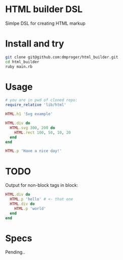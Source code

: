 # HTML builder DSL
Simlpe DSL for creating HTML markup

# Install and try
```bash
git clone git@github.com:dmproger/html_builder.git
cd html_builder
ruby main.rb
```

# Usage
```ruby
# you are in pwd of cloned repo:
require_relative 'lib/html'

HTML.h1 'Svg example'

HTML.div do
  HTML.svg 300, 200 do
    HTML.rect 100, 50, 10, 20
  end
end

HTML.p 'Have a nice day!'
```

# TODO
Output for non-block tags in block:
```ruby
HTML.div do
  HTML.p 'hello' # <- that one
  HTML.div do
    HTML.p 'world'
  end
end
```

# Specs
Pending..
